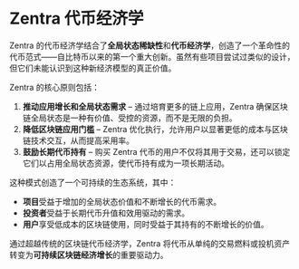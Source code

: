 # Zentra 代币经济学

Zentra 的代币经济学结合了**全局状态稀缺性**和**代币经济学**，创造了一个革命性的代币范式——自比特币以来的第一个重大创新。虽然有些项目尝试过类似的设计，但它们未能认识到这种新经济模型的真正价值。

Zentra 的核心原则包括：

1. **推动应用增长和全局状态需求** – 通过培育更多的链上应用，Zentra 确保区块链全局状态是一种有价值、受控的资源，而不是无限的负担。
2. **降低区块链应用门槛** – Zentra 优化执行，允许用户以显著更低的成本与区块链技术交互，从而提高采用率。
3. **鼓励长期代币持有** – 购买 Zentra 代币的用户不仅将其用于交易，还可以锁定它们以占用全局状态资源，使代币持有成为一项长期活动。

这种模式创造了一个可持续的生态系统，其中：

* **项目**受益于增加的全局状态价值和不断增长的代币需求。
* **投资者**受益于长期代币升值和效用驱动的需求。
* **用户**享受低成本的区块链使用，同时受益于其持有的不断增长的价值。

通过超越传统的区块链代币经济学，Zentra 将代币从单纯的交易燃料或投机资产转变为**可持续区块链经济增长**的重要驱动力。
